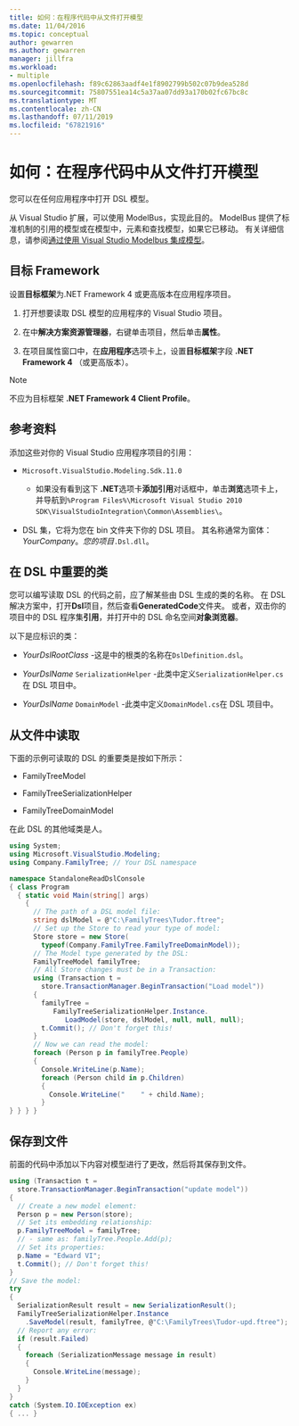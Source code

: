 ```yaml
---
title: 如何：在程序代码中从文件打开模型
ms.date: 11/04/2016
ms.topic: conceptual
author: gewarren
ms.author: gewarren
manager: jillfra
ms.workload:
- multiple
ms.openlocfilehash: f89c62863aadf4e1f8902799b502c07b9dea528d
ms.sourcegitcommit: 75807551ea14c5a37aa07dd93a170b02fc67bc8c
ms.translationtype: MT
ms.contentlocale: zh-CN
ms.lasthandoff: 07/11/2019
ms.locfileid: "67821916"
---
```

# <a name="how-to-open-a-model-from-file-in-program-code"></a>如何：在程序代码中从文件打开模型

您可以在任何应用程序中打开 DSL 模型。

从 Visual Studio 扩展，可以使用 ModelBus，实现此目的。 ModelBus 提供了标准机制的引用的模型或在模型中，元素和查找模型，如果它已移动。 有关详细信息，请参阅[通过使用 Visual Studio Modelbus 集成模型](../modeling/integrating-models-by-using-visual-studio-modelbus.md)。

## <a name="target-framework"></a>目标 Framework

设置**目标框架**为.NET Framework 4 或更高版本在应用程序项目。

1. 打开想要读取 DSL 模型的应用程序的 Visual Studio 项目。

2. 在中**解决方案资源管理器**，右键单击项目，然后单击**属性**。

3. 在项目属性窗口中，在**应用程序**选项卡上，设置**目标框架**字段 **.NET Framework 4** （或更高版本）。

> [!NOTE]
> 不应为目标框架 **.NET Framework 4 Client Profile**。

## <a name="references"></a>参考资料

添加这些对你的 Visual Studio 应用程序项目的引用：

- `Microsoft.VisualStudio.Modeling.Sdk.11.0`

  - 如果没有看到这下 **.NET**选项卡**添加引用**对话框中，单击**浏览**选项卡上，并导航到`%Program Files%\Microsoft Visual Studio 2010 SDK\VisualStudioIntegration\Common\Assemblies\`。

- DSL 集，它将为您在 bin 文件夹下你的 DSL 项目。 其名称通常为窗体：*YourCompany*。*您的项目*`.Dsl.dll`。

## <a name="important-classes-in-the-dsl"></a>在 DSL 中重要的类

您可以编写读取 DSL 的代码之前，应了解某些由 DSL 生成的类的名称。 在 DSL 解决方案中，打开**Dsl**项目，然后查看**GeneratedCode**文件夹。 或者，双击你的项目中的 DSL 程序集**引用**，并打开中的 DSL 命名空间**对象浏览器**。

以下是应标识的类：

- *YourDslRootClass* -这是中的根类的名称在`DslDefinition.dsl`。

- *YourDslName* `SerializationHelper` -此类中定义`SerializationHelper.cs`在 DSL 项目中。

- *YourDslName* `DomainModel` -此类中定义`DomainModel.cs`在 DSL 项目中。

## <a name="read-from-a-file"></a>从文件中读取

下面的示例可读取的 DSL 的重要类是按如下所示：

- FamilyTreeModel

- FamilyTreeSerializationHelper

- FamilyTreeDomainModel

在此 DSL 的其他域类是人。

```csharp
using System;
using Microsoft.VisualStudio.Modeling;
using Company.FamilyTree; // Your DSL namespace

namespace StandaloneReadDslConsole
{ class Program
  { static void Main(string[] args)
    {
      // The path of a DSL model file:
      string dslModel = @"C:\FamilyTrees\Tudor.ftree";
      // Set up the Store to read your type of model:
      Store store = new Store(
        typeof(Company.FamilyTree.FamilyTreeDomainModel));
      // The Model type generated by the DSL:
      FamilyTreeModel familyTree;
      // All Store changes must be in a Transaction:
      using (Transaction t =
        store.TransactionManager.BeginTransaction("Load model"))
      {
        familyTree =
           FamilyTreeSerializationHelper.Instance.
              LoadModel(store, dslModel, null, null, null);
        t.Commit(); // Don't forget this!
      }
      // Now we can read the model:
      foreach (Person p in familyTree.People)
      {
        Console.WriteLine(p.Name);
        foreach (Person child in p.Children)
        {
          Console.WriteLine("    " + child.Name);
        }
} } } }
```

## <a name="save-to-a-file"></a>保存到文件

前面的代码中添加以下内容对模型进行了更改，然后将其保存到文件。

```csharp
using (Transaction t =
  store.TransactionManager.BeginTransaction("update model"))
{
  // Create a new model element:
  Person p = new Person(store);
  // Set its embedding relationship:
  p.FamilyTreeModel = familyTree;
  // - same as: familyTree.People.Add(p);
  // Set its properties:
  p.Name = "Edward VI";
  t.Commit(); // Don't forget this!
}
// Save the model:
try
{
  SerializationResult result = new SerializationResult();
  FamilyTreeSerializationHelper.Instance
    .SaveModel(result, familyTree, @"C:\FamilyTrees\Tudor-upd.ftree");
  // Report any error:
  if (result.Failed)
  {
    foreach (SerializationMessage message in result)
    {
      Console.WriteLine(message);
    }
  }
}
catch (System.IO.IOException ex)
{ ... }
```
